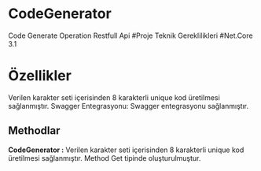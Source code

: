 
# CodeGenerator
Code Generate Operation Restfull Api
#Proje Teknik Gereklilikleri
#Net.Core 3.1


# Özellikler
Verilen karakter seti içerisinden 8 karakterli unique kod üretilmesi sağlanmıştır.
Swagger Entegrasyonu: Swagger entegrasyonu sağlanmıştır.

## Methodlar

**CodeGenerator :** Verilen karakter seti içerisinden 8 karakterli unique kod üretilmesi sağlanmıştır. Method Get tipinde oluşturulmuştur.



